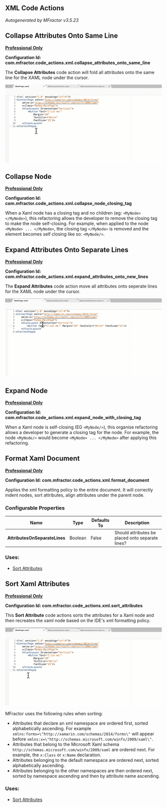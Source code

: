 ## XML Code Actions
*Autogenerated by MFractor v3.5.23*
## Collapse Attributes Onto Same Line

**[Professional Only](https://www.mfractor.com/buy?utm_source=docs&utm_medium=professional_only)**

**Configuration Id: com.mfractor.code_actions.xml.collapse_attributes_onto_same_line**

The **Collapse Attributes** code action will fold all attributes onto the same line for the XAML node under the cursor.

![Using the Collapse Attributes code action](/img/code-actions/forms/collapse-attributes.gif)


## Collapse Node

**[Professional Only](https://www.mfractor.com/buy?utm_source=docs&utm_medium=professional_only)**

**Configuration Id: com.mfractor.code_actions.xml.collapse_node_closing_tag**

When a Xaml node has a closing tag and no children (eg: `<MyNode> </MyNode>`), this refactoring allows the developer to remove the closing tag to make the node self-closing. For example, when applied to the node `<MyNode> ... </MyNode>`, the closing tag `</MyNode>` is removed and the element becomes self closing like so: `<MyNode/>`.


## Expand Attributes Onto Separate Lines

**[Professional Only](https://www.mfractor.com/buy?utm_source=docs&utm_medium=professional_only)**

**Configuration Id: com.mfractor.code_actions.xml.expand_attributes_onto_new_lines**

The **Expand Attributes** code action move all attributes onto seperate lines for the XAML node under the cursor.

![Using the Expand Attributes code action](/img/code-actions/forms/expand-attributes.gif)


## Expand Node

**[Professional Only](https://www.mfractor.com/buy?utm_source=docs&utm_medium=professional_only)**

**Configuration Id: com.mfractor.code_actions.xml.expand_node_with_closing_tag**

When a Xaml node is self-closing (EG `<MyNode/>`), this organise refactoring allows a developer to generate a closing tag for the node. For example, the node `<MyNode/>` would become `<MyNode> ... </MyNode>` after applying this refactoring.


## Format Xaml Document

**[Professional Only](https://www.mfractor.com/buy?utm_source=docs&utm_medium=professional_only)**

**Configuration Id: com.mfractor.code_actions.xml.format_document**

Applies the xml formatting policy to the entire document. It will correctly indent nodes, sort attributes, align attributes under the parent node.


### Configurable Properties

| Name | Type | Defaults To | Description |
|------|------|-------------|-------------|
| **AttributesOnSeparateLines** | Boolean | False | Should attributes be placed onto separate lines? |

### Uses:

 * [Sort Attributes](/code-generation/xml.md#sort-attributes)


## Sort Xaml Attributes

**[Professional Only](https://www.mfractor.com/buy?utm_source=docs&utm_medium=professional_only)**

**Configuration Id: com.mfractor.code_actions.xml.sort_attributes**

This **Sort Attribute** code actions sorts the attributes for a Xaml node and then recreates the xaml node based on the IDE's xml formatting policy.

![Using the sort attributes code action](/img/code-actions/forms/sort-attributes.gif)

MFractor uses the following rules when sorting:

 * Attributes that declare an xml namespace are ordered first, sorted alphabetically ascending. For example `xmlns:forms=\"http://xamarin.com/schemas/2014/forms\"` will appear before `xmlns:x=\"http://schemas.microsoft.com/winfx/2009/xaml\"`.
 * Attributes that belong to the Microsoft Xaml schema `http://schemas.microsoft.com/winfx/2009/xaml` are ordered next. For example, the `x:Class` or `x:Name` declaration.
 * Attributes belonging to the default namespace are ordered next, sorted alphabetically ascending.
 * Attributes belonging to the other namespaces are then ordered next, sorted by namespace ascending and then by attribute name ascending.


### Uses:

 * [Sort Attributes](/code-generation/xml.md#sort-attributes)


